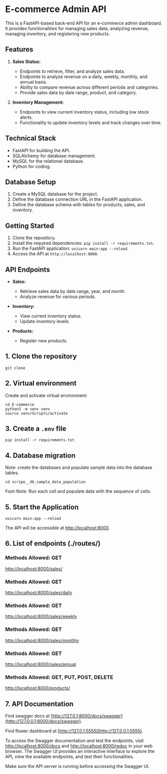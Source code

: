 # E-commerce Admin API

This is a FastAPI-based back-end API for an e-commerce admin dashboard. It provides functionalities for managing sales data, analyzing revenue, managing inventory, and registering new products.

## Features

1. **Sales Status:**
   - Endpoints to retrieve, filter, and analyze sales data.
   - Endpoints to analyze revenue on a daily, weekly, monthly, and annual basis.
   - Ability to compare revenue across different periods and categories.
   - Provide sales data by date range, product, and category.

2. **Inventory Management:**
   - Endpoints to view current inventory status, including low stock alerts.
   - Functionality to update inventory levels and track changes over time.

## Technical Stack

- FastAPI for building the API.
- SQLAlchemy for database management.
- MySQL for the relational database.
- Python for coding.

## Database Setup

1. Create a MySQL database for the project.
2. Define the database connection URL in the FastAPI application.
3. Define the database schema with tables for products, sales, and inventory.

## Getting Started

1. Clone the repository.
2. Install the required dependencies: `pip install -r requirements.txt`.
3. Run the FastAPI application: `uvicorn main:app --reload`.
4. Access the API at `http://localhost:8000`.

## API Endpoints

- **Sales:**
   - Retrieve sales data by date range, year, and month.
   - Analyze revenue for various periods.

- **Inventory:**
   - View current inventory status.
   - Update inventory levels.

- **Products:**
   - Register new products.

## 1. Clone the repository
```shell
git clone 
```
## 2. Virtual environment
Create and activate virtual environment:
```shell
cd E-commerce
python3 -m venv venv
source venv/Scripts/activate
```

## 3. Create a `.env` file
```shell
pip install -r requirements.txt
```

## 4. Database migration
Note: create the databases and populate sample data into the database tables.
```shell
cd scripe__db_sample_data_population
```
Foot-Note: Run each cell and populate data with the sequence of cells.

## 5. Start the Application

```shell
uvicorn main:app --reload
```
The API will be accessible at [http://localhost:8000](http://localhost:8000).

## 6. List of endpoints (./routes/)

### Methods Allowed: GET
[http://localhost:8000/sales/](http://localhost:8000/sales/)

### Methods Allowed: GET
[http://localhost:8000/sales/daily](http://localhost:8000/sales/daily)

### Methods Allowed: GET
[http://localhost:8000/sales/weekly](http://localhost:8000/sales/weekly)

### Methods Allowed: GET
[http://localhost:8000/sales/monthly](http://localhost:8000/sales/monthly)

### Methods Allowed: GET
[http://localhost:8000/sales/annual](http://localhost:8000/sales/annual)

### Methods Allowed: GET, PUT, POST, DELETE
[http://localhost:8000/products/](http://localhost:8000/products/) 

## 7. API Documentation
Find swagger docs at [http://127.0.1:8000/docs/swagger](http://127.0.0.1:8000/docs/swagger).

Find flower dashboard at [http://127.0.1:5555](http://127.0.0.1:5555).

To access the Swagger documentation and test the endpoints, visit [http://localhost:8000/docs](http://localhost:8000/docs) and [http://localhost:8000/redoc](http://localhost:8000/redoc) in your web browser.
The Swagger UI provides an interactive interface to explore the API, view the available endpoints, and test their functionalities.

Make sure the API server is running before accessing the Swagger UI.

